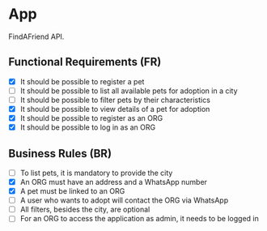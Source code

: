 # App

FindAFriend API.

## Functional Requirements (FR)

- [x] It should be possible to register a pet
- [ ] It should be possible to list all available pets for adoption in a city
- [ ] It should be possible to filter pets by their characteristics
- [x] It should be possible to view details of a pet for adoption
- [x] It should be possible to register as an ORG
- [x] It should be possible to log in as an ORG

## Business Rules (BR)

- [ ] To list pets, it is mandatory to provide the city
- [x] An ORG must have an address and a WhatsApp number
- [x] A pet must be linked to an ORG
- [ ] A user who wants to adopt will contact the ORG via WhatsApp
- [ ] All filters, besides the city, are optional
- [ ] For an ORG to access the application as admin, it needs to be logged in
